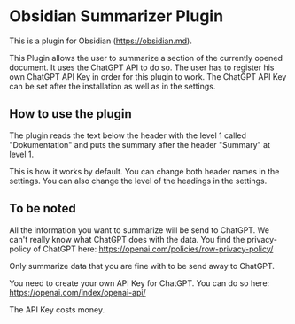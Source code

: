 # Obsidian Summarizer Plugin
This is a plugin for Obsidian (https://obsidian.md).

This Plugin allows the user to summarize a section of the currently opened document.
It uses the ChatGPT API to do so.
The user has to register his own ChatGPT API Key in order for this plugin to work.
The ChatGPT API Key can be set after the installation as well as in the settings.

## How to use the plugin
The plugin reads the text below the header with the level 1 called "Dokumentation" and puts the
summary after the header "Summary" at level 1.

This is how it works by default. You can change both header names in the settings.
You can also change the level of the headings in the settings.

## To be noted
All the information you want to summarize will be send to ChatGPT.
We can't really know what ChatGPT does with the data.
You find the privacy-policy of ChatGPT here: https://openai.com/policies/row-privacy-policy/

Only summarize data that you are fine with to be send away to ChatGPT.

You need to create your own API Key for ChatGPT.
You can do so here: https://openai.com/index/openai-api/

The API Key costs money.
